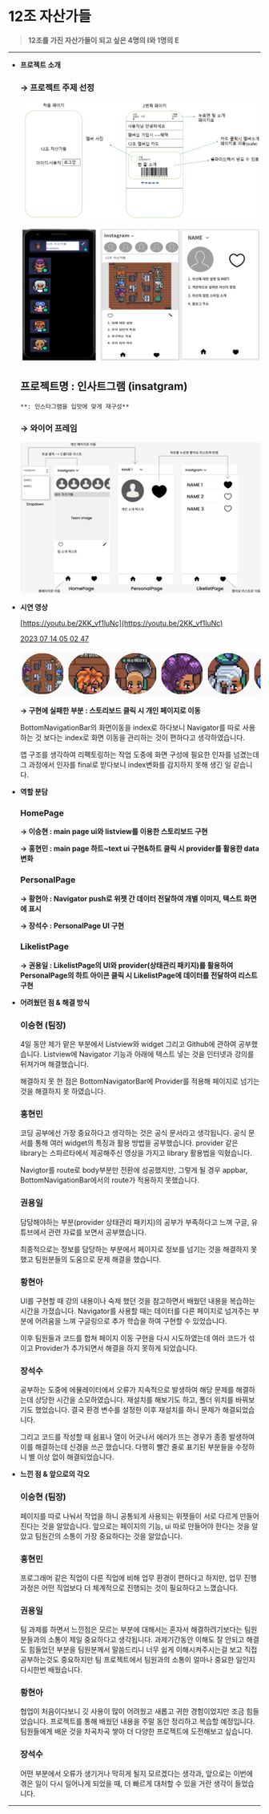 # 12조 자산가들

> **12조를 가진 자산가들이 되고 싶은 4명의 I와 1명의 E**
> 

---

- **프로젝트 소개**
    
    ### → 프로젝트 주제 선정
    
    ![와이어프레임](./docs/와이어프레임.png)
    
    ![와이어프레임1](./docs/와이어프레임1.png)
    
    ## 프로젝트명 : 인사트그램 (insatgram)
    
      **: 인스타그램을 입맛에 맞게 재구성**
    
    ### → 와이어 프레임
    
    ![와이어프레임2](./docs/와이어프레임2.png)
    
- **시연 영상**
    
    [https://youtu.be/2KK_vf1luNc](https://youtu.be/2KK_vf1luNc)
    
    [2023 07 14 05 02 47](https://youtu.be/2KK_vf1luNc)
    
    ![와이어프레임3](./docs/와이어프레임3.png)
    
    **→ 구현에 실패한 부분 : 스토리보드 클릭 시 개인 페이지로 이동**

    BottomNavigationBar의 화면이동을 index로 하다보니 Navigator를 따로 사용하는 것 보다는 index로 화면 이동을 관리하는 것이 편하다고 생각하였습니다.

    앱 구조를 생각하여 리펙토링하는 작업 도중에 화면 구성에 필요한 인자를 넘겼는데 그 과정에서 인자를 final로 받다보니 index변화를 감지하지 못해 생긴 일 같습니다.
    
- **역할 분담**
    
    ### HomePage
    
    **→ 이승현 : main page ui와 listview를 이용한 스토리보드 구현**
    
    **→ 홍현민 : main page 하트~text ui 구현&하트 클릭 시 provider를 활용한 data 변화**
    
    ### PersonalPage
    
    **→ 황현아 : Navigator push로 위젯 간 데이터 전달하여 개별 이미지, 텍스트 화면에 표시** 
    
    **→ 장석수 : PersonalPage UI 구현** 
    
    ### LikelistPage
    
    **→ 권용일 : LikelistPage의 UI와 provider(상태관리 패키지)를 활용하여 PersonalPage의 하트 아이콘 클릭 시 LikelistPage에 데이터를 전달하여 리스트 구현**
    
- **어려웠던 점 & 해결 방식**
    
    ### 이승현 (팀장)
    
    4일 동안 제가 맡은 부분에서 Listview와 widget 그리고 Github에 관하여 공부했습니다. Listview에 Navigator 기능과 아래에 텍스트 넣는 것을 인터넷과 강의를 뒤져가며 해결했습니다. 
    
    해결하지 못 한 점은 BottomNavigatorBar에 Provider를 적용해 페이지로 넘기는 것을 해결하지 못 하였습니다.
    
    ### 홍현민
    
    코딩 공부에선 가장 중요하다고 생각하는 것은 공식 문서라고 생각됩니다. 공식 문서를 통해 여러 widget의 특징과 활용 방법을 공부했습니다. provider 같은 library는 스파르타에서 제공해주신 영상을 가지고 library 활용법을 익혔습니다. 
    
    Navigtor를 route로 body부분만 전환에 성공했지만, 그렇게 될 경우 appbar, BottomNavigationBar에서의 route가 적용하지 못했습니다.
    
    ### 권용일
    
    담당해야하는 부분(provider 상태관리 패키지)의 공부가 부족하다고 느껴
    구글, 유튜브에서 관련 자료를 보면서 공부했습니다.
    
    최종적으로는 정보를 담당하는 부분에서 페이지로 정보를 넘기는 것을 해결하지 못했고 팀원분들의 도움으로 문제 해결을 했습니다.
    
    ### 황현아
    
    UI를 구현할 때 강의 내용이나 숙제 했던 것을 참고하면서 배웠던 내용을 복습하는 시간을 가졌습니다. Navigator를 사용할 때는 데이터를 다른 페이지로 넘겨주는 부분에 어려움을 느껴 구글링으로 추가 학습을 하여 구현할 수 있었습니다. 
    
    이후 팀원들과 코드를 합쳐 페이지 이동 구현을 다시 시도하였는데 여러 코드가 섞이고 Provider가 추가되면서 해결을 하지 못하게 되었습니다.
    
    ### 장석수
    
    공부하는 도중에 에뮬레이터에서 오류가 지속적으로 발생하여 해당 문제를 해결하는데 상당한 시간을 소모하였습니다. 재설치를 해보기도 하고, 폴더 위치를 바꿔보기도 했었습니다. 결국 환경 변수를 설정한 이후 재설치를 하니 문제가 해결되었습니다.
    
    그리고 코드를 작성할 때 쉼표나 열이 어긋나서 에러가 뜨는 경우가 종종 발생하여 이를 해결하는데 신경을 쓰곤 했습니다. 다행히 빨간 줄로 표기된 부분들을 수정하니 별 이상 없이 해결되었습니다.
    
- **느낀 점 & 앞으로의 각오**
    
    ### 이승현 (팀장)
    
    페이지를 따로 나눠서 작업을 하니 공통되게 사용되는 위젯들이 서로 다르게 만들어진다는 것을 알았습니다. 앞으로는 페이지의 기능, ui 따로 만들어야 한다는 것을 알았고 팀원간의 소통이 가장 중요하다는 것을 알았습니다.
    
    ### 홍현민
    
    프로그래머 같은 직업이 다른 직업에 비해 업무 환경이 편하다고 하지만, 업무 진행 과정은 어떤 직업보다 더 체계적으로 진행되는 것이 필요하다고 느꼈습니다.
    
    ### 권용일
    
    팀 과제를 하면서 느낀점은 모르는 부분에 대해서는 혼자서 해결하려기보다는 팀원분들과의 소통이 제일 중요하다고 생각됩니다. 과제기간동안 이해도 잘 안되고 해결도 힘들었던 부분을 팀원분께서 말씀드리니 너무 쉽게 이해시켜주시는걸 보고 직접 공부하는것도 중요하지만 팀 프로젝트에서 팀원과의 소통이 얼마나 중요한 일인지 다시한번 배웠습니다.
    
    ### 황현아
    
    협업이 처음이다보니 깃 사용이 많이 어려웠고 새롭고 귀한 경험이었지만 조금 힘들었습니다. 프로젝트를 통해 배웠던 내용을 주말 동안 정리하고 복습할 예정입니다. 팀원들에게 배운 것을 차곡차곡 쌓아 더 다양한 프로젝트에 도전해보고 싶습니다.
    
    ### 장석수
    
    어떤 부분에서 오류가 생기거나 막히게 될지 모르겠다는 생각과, 앞으로는 이번에 겪은 일이 다시 일어나게 되었을 때, 더 빠르게 대처할 수 있을 거란 생각이 들었습니다.
    

---
